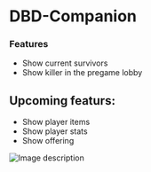 # DBD-Companion

### Features
- Show current survivors
- Show killer in the pregame lobby 

## Upcoming featurs:
- Show player items
- Show player stats
- Show offering


![Image description](https://i.imgur.com/L3XtzGo.png)


